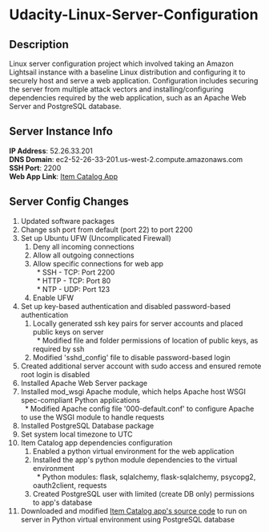 # Udacity-Linux-Server-Configuration

**Description**
---------------
Linux server configuration project which involved taking an Amazon Lightsail instance with a baseline Linux distribution and configuring it to securely host and serve a web application. Configuration includes securing the server from multiple attack vectors and installing/configuring dependencies required by the web application, such as an Apache Web Server and PostgreSQL database.


**Server Instance Info**
---------------
**IP Address**: 52.26.33.201  
**DNS Domain**: ec2-52-26-33-201.us-west-2.compute.amazonaws.com  
**SSH Port**: 2200  
**Web App Link**: [Item Catalog App](http://ec2-52-26-33-201.us-west-2.compute.amazonaws.com/catalog)  


**Server Config Changes**
---------------
1. Updated software packages  
2. Change ssh port from default (port 22) to port 2200  
3. Set up Ubuntu UFW (Uncomplicated Firewall)  
   1. Deny all incoming connections  
   2. Allow all outgoing connections  
   3. Allow specific connections for web app  
     * SSH - TCP: Port 2200  
     * HTTP - TCP: Port 80  
     * NTP - UDP: Port 123  
   4. Enable UFW  
4. Set up key-based authentication and disabled password-based authentication  
   1. Locally generated ssh key pairs for server accounts and placed public keys on server  
     * Modified file and folder permissions of location of public keys, as required by ssh  
   2. Modified 'sshd_config' file to disable password-based login  
5. Created additional server account with sudo access and ensured remote root login is disabled  
6. Installed Apache Web Server package  
7. Installed mod_wsgi Apache module, which helps Apache host WSGI spec-compliant Python applications  
   * Modified Apache config file '000-default.conf' to configure Apache to use the WSGI module to handle requests
8. Installed PostgreSQL Database package  
9. Set system local timezone to UTC  
10. Item Catalog app dependencies configuration  
    1. Enabled a python virtual environment for the web application  
    2. Installed the app's python module dependencies to the virtual environment  
     * Python modules: flask, sqlalchemy, flask-sqlalchemy, psycopg2, oauth2client, requests  
    3. Created PostgreSQL user with limited (create DB only) permissions to app's database  
11. Downloaded and modified [Item Catalog app's source code](https://github.com/kennychatkara/fullstack-nanodegree-vm) to run on server in Python virtual environment using PostgreSQL database
